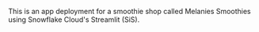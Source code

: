 This is an app deployment for a smoothie shop called Melanies Smoothies using Snowflake Cloud's Streamlit (SiS).
